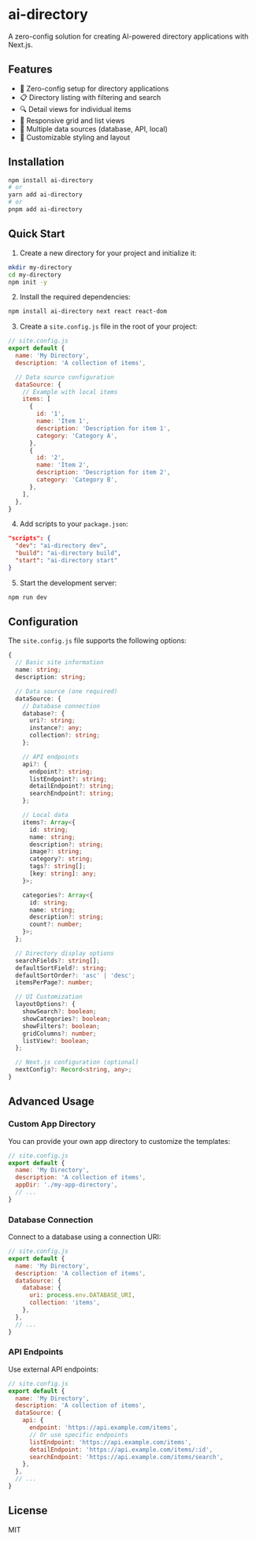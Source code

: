 # ai-directory

A zero-config solution for creating AI-powered directory applications with Next.js.

## Features

- 🚀 Zero-config setup for directory applications
- 📋 Directory listing with filtering and search
- 🔍 Detail views for individual items
- 📱 Responsive grid and list views
- 🔄 Multiple data sources (database, API, local)
- 🎨 Customizable styling and layout

## Installation

```bash
npm install ai-directory
# or
yarn add ai-directory
# or
pnpm add ai-directory
```

## Quick Start

1. Create a new directory for your project and initialize it:

```bash
mkdir my-directory
cd my-directory
npm init -y
```

2. Install the required dependencies:

```bash
npm install ai-directory next react react-dom
```

3. Create a `site.config.js` file in the root of your project:

```js
// site.config.js
export default {
  name: 'My Directory',
  description: 'A collection of items',

  // Data source configuration
  dataSource: {
    // Example with local items
    items: [
      {
        id: '1',
        name: 'Item 1',
        description: 'Description for item 1',
        category: 'Category A',
      },
      {
        id: '2',
        name: 'Item 2',
        description: 'Description for item 2',
        category: 'Category B',
      },
    ],
  },
}
```

4. Add scripts to your `package.json`:

```json
"scripts": {
  "dev": "ai-directory dev",
  "build": "ai-directory build",
  "start": "ai-directory start"
}
```

5. Start the development server:

```bash
npm run dev
```

## Configuration

The `site.config.js` file supports the following options:

```typescript
{
  // Basic site information
  name: string;
  description: string;

  // Data source (one required)
  dataSource: {
    // Database connection
    database?: {
      uri?: string;
      instance?: any;
      collection?: string;
    };

    // API endpoints
    api?: {
      endpoint?: string;
      listEndpoint?: string;
      detailEndpoint?: string;
      searchEndpoint?: string;
    };

    // Local data
    items?: Array<{
      id: string;
      name: string;
      description?: string;
      image?: string;
      category?: string;
      tags?: string[];
      [key: string]: any;
    }>;

    categories?: Array<{
      id: string;
      name: string;
      description?: string;
      count?: number;
    }>;
  };

  // Directory display options
  searchFields?: string[];
  defaultSortField?: string;
  defaultSortOrder?: 'asc' | 'desc';
  itemsPerPage?: number;

  // UI Customization
  layoutOptions?: {
    showSearch?: boolean;
    showCategories?: boolean;
    showFilters?: boolean;
    gridColumns?: number;
    listView?: boolean;
  };

  // Next.js configuration (optional)
  nextConfig?: Record<string, any>;
}
```

## Advanced Usage

### Custom App Directory

You can provide your own app directory to customize the templates:

```js
// site.config.js
export default {
  name: 'My Directory',
  description: 'A collection of items',
  appDir: './my-app-directory',
  // ...
}
```

### Database Connection

Connect to a database using a connection URI:

```js
// site.config.js
export default {
  name: 'My Directory',
  description: 'A collection of items',
  dataSource: {
    database: {
      uri: process.env.DATABASE_URI,
      collection: 'items',
    },
  },
  // ...
}
```

### API Endpoints

Use external API endpoints:

```js
// site.config.js
export default {
  name: 'My Directory',
  description: 'A collection of items',
  dataSource: {
    api: {
      endpoint: 'https://api.example.com/items',
      // Or use specific endpoints
      listEndpoint: 'https://api.example.com/items',
      detailEndpoint: 'https://api.example.com/items/:id',
      searchEndpoint: 'https://api.example.com/items/search',
    },
  },
  // ...
}
```

## License

MIT
